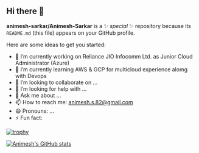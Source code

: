 ## Hi there 👋


**animesh-sarkar/Animesh-Sarkar** is a ✨ _special_ ✨ repository because its `README.md` (this file) appears on your GitHub profile.

Here are some ideas to get you started:

- 🔭 I’m currently working on Reliance JIO Infocomm Ltd. as Junior Cloud Administrator (Azure)
- 🌱 I’m currently learning AWS & GCP for multicloud experience alomg with Devops
- 👯 I’m looking to collaborate on ...
- 🤔 I’m looking for help with ...
- 💬 Ask me about ...
- 📫 How to reach me: animesh.s.82@gmail.com
- 😄 Pronouns: ...
- ⚡ Fun fact:
  
 [![trophy](https://github-profile-trophy.vercel.app/?username=animesh-sarkar)](https://github.com/animesh-sarkar/github-profile-trophy)
  
[![Animesh's GitHub stats](https://github-readme-stats.vercel.app/api?username=animesh-sarkar)](https://github.com/animesh-sarkar/github-readme-stats)
